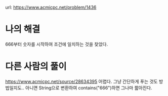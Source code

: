 url: https://www.acmicpc.net/problem/1436

# 나의 해결

666부터 숫자를 시작하여 조건에 일치하는 것을 찾았다.

# 다른 사람의 풀이

https://www.acmicpc.net/source/28634395 어렵다. 그냥 간단하게 푸는 것도 방법일지도..
아니면 String으로 변환하여 contains("666")하면 그나마 짧아진다.
